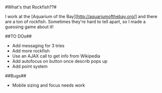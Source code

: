 #What's that Rockfish??#

I work at the [Aquarium of the Bay][http://aquariumofthebay.org/] and there are a ton of rockfish. Sometimes they're hard to tell apart, so I made a guessing game about it!

##TO DOs##
* Add messaging for 3 tries
* Add more rockfish
* Use an AJAX call to get info from Wikipedia
* Add autofocus on button once describ pops up
* Add point system


##Bugs##
* Mobile sizing and focus needs work



